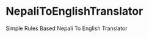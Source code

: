 NepaliToEnglishTranslator
=========================

Simple Rules Based Nepali To English Translator
